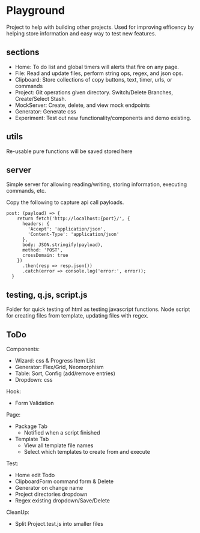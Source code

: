 # Playground
Project to help with building other projects. Used for improving efficency by helping store information and easy way to test new features. 

## sections
- Home: To do list and global timers will alerts that fire on any page. 
- File: Read and update files, perform string ops, regex, and json ops.
- Clipboard: Store collections of copy buttons, text, timer, urls, or commands
- Project: Git operations given directory.  Switch/Delete Branches, Create/Select Stash.
- MockServer: Create, delete, and view mock endpoints
- Generator: Generate css
- Experiment: Test out new functionality/components and demo existing.

## utils
Re-usable pure functions will be saved stored here

## server
Simple server for allowing reading/writing, storing information, executing commands, etc. 

Copy the following to capture api call payloads.
```
post: (payload) => {
    return fetch('http://localhost:{port}/', {
      headers: {
        'Accept': 'application/json',
        'Content-Type': 'application/json'
      },
      body: JSON.stringify(payload),
      method: 'POST',
      crossDomain: true
    })
      .then(resp => resp.json())
      .catch(error => console.log('error:', error));
  }
```

## testing, q.js, script.js
Folder for quick testing of html as testing javascript functions. Node script for creating files from template, updating files with regex. 

## ToDo
Components:
- Wizard: css & Progress Item List
- Generator: Flex/Grid, Neomorphism
- Table: Sort, Config (add/remove entries)
- Dropdown: css

Hook:
- Form Validation

Page: 
- Package Tab
  - Notified when a script finished
- Template Tab
	- View all template file names
	- Select which templates to create from and execute

Test:
- Home edit Todo
- ClipboardForm command form & Delete
- Generator on change name
- Project directories dropdown
- Regex existing dropdown/Save/Delete

CleanUp:
- Split Project.test.js into smaller files